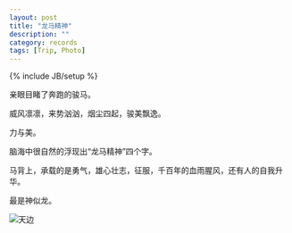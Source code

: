 ```yaml
---
layout: post
title: "龙马精神"
description: ""
category: records
tags: [Trip, Photo]
---
```

{% include JB/setup %}

亲眼目睹了奔跑的骏马。

威风凛凛，来势汹汹，烟尘四起，骏美飘逸。

力与美。

脑海中很自然的浮现出“龙马精神”四个字。

马背上，承载的是勇气，雄心壮志，征服，千百年的血雨腥风，还有人的自我升华。

最是神似龙。


![天边](http://www.feudanan.com/images/longma.png)
